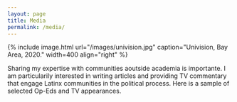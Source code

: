 ```yaml
---
layout: page
title: Media
permalink: /media/
---
```


{% include image.html url="/images/univision.jpg" caption="Univision, Bay Area, 2020." width=400 align="right" %}

Sharing my expertise with communities aoutside academia is importante. I am particularily interested in writing articles and providing TV commentary that engage Latinx communities in the political process. Here is a sample of selected Op-Eds and TV appearances. 
